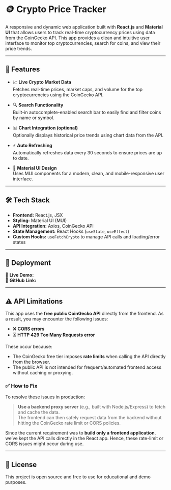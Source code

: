 # 🪙 Crypto Price Tracker

A responsive and dynamic web application built with **React.js** and **Material UI** that allows users to track real-time cryptocurrency prices using data from the CoinGecko API. This app provides a clean and intuitive user interface to monitor top cryptocurrencies, search for coins, and view their price trends.

---

## 🔧 Features

- 📈 **Live Crypto Market Data**  
  Fetches real-time prices, market caps, and volume for the top cryptocurrencies using the CoinGecko API.

- 🔍 **Search Functionality**  
  Built-in autocomplete-enabled search bar to easily find and filter coins by name or symbol.

- 📊 **Chart Integration (optional)**  
  Optionally displays historical price trends using chart data from the API.

- ⚡ **Auto Refreshing**  
  Automatically refreshes data every 30 seconds to ensure prices are up to date.

- 🎨 **Material UI Design**  
  Uses MUI components for a modern, clean, and mobile-responsive user interface.

---

## 🛠️ Tech Stack

- **Frontend:** React.js, JSX  
- **Styling:** Material UI (MUI)  
- **API Integration:** Axios, CoinGecko API  
- **State Management:** React Hooks (`useState`, `useEffect`)  
- **Custom Hooks:** `useFetchCrypto` to manage API calls and loading/error states  

---

## 🚀 Deployment

🔗 **Live Demo:**  
🔗 **GitHub Link:** 

---

## ⚠️ API Limitations

This app uses the **free public CoinGecko API** directly from the frontend. As a result, you may encounter the following issues:

- ❌ **CORS errors**
- ⏳ **HTTP 429 Too Many Requests error**

These occur because:
- The CoinGecko free tier imposes **rate limits** when calling the API directly from the browser.
- The public API is not intended for frequent/automated frontend access without caching or proxying.

### ✅ How to Fix

To resolve these issues in production:

> **Use a backend proxy server** (e.g., built with Node.js/Express) to fetch and cache the data.  
> The frontend can then safely request data from the backend without hitting the CoinGecko rate limit or CORS policies.

Since the current requirement was to **build only a frontend application**, we’ve kept the API calls directly in the React app. Hence, these rate-limit or CORS issues might occur during use.

---

## 📂 License

This project is open source and free to use for educational and demo purposes.

